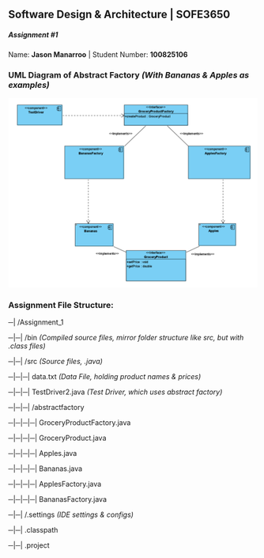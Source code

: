 
## Software Design & Architecture | SOFE3650
##### Assignment #1

Name: **Jason Manarroo** | Student Number: **100825106**

### UML Diagram of Abstract Factory _(With Bananas & Apples as examples)_
![SD_A1](./static/SD_A1.png)


### Assignment File Structure:

─|  /Assignment_1

─|─|  /bin      *(Compiled source files, mirror folder structure like src, but with .class files)*

─|─|  /src      *(Source files, .java)*

─|─|─|  data.txt        *(Data File, holding product names & prices)*

─|─|─|  TestDriver2.java    *(Test Driver, which uses abstract factory)*

─|─|─|  /abstractfactory

─|─|─|─|  GroceryProductFactory.java

─|─|─|─|  GroceryProduct.java

─|─|─|─|  Apples.java

─|─|─|─|  Bananas.java

─|─|─|─|  ApplesFactory.java

─|─|─|─|  BananasFactory.java

─|─|    /.settings *(IDE settings & configs)*

─|─|    .classpath

─|─|    .project
